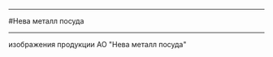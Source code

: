 ****************************************
#Нева металл посуда
****************************************
изображения продукции АО "Нева металл посуда"
